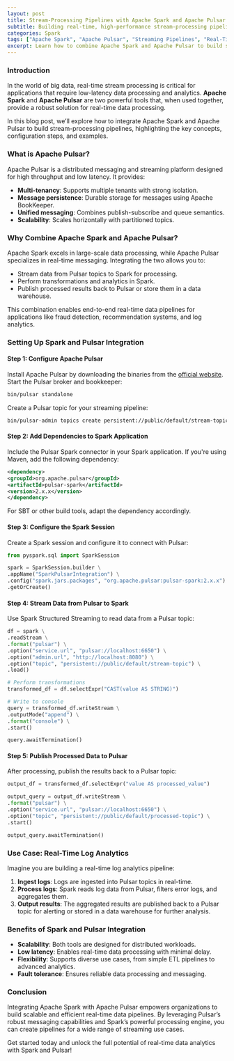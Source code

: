 ```yaml
---
layout: post
title: Stream-Processing Pipelines with Apache Spark and Apache Pulsar
subtitle: Building real-time, high-performance stream-processing pipelines using Apache Spark and Apache Pulsar.
categories: Spark
tags: ["Apache Spark", "Apache Pulsar", "Streaming Pipelines", "Real-Time Data", "Big Data", "Data Engineering"]
excerpt: Learn how to combine Apache Spark and Apache Pulsar to build scalable and efficient stream-processing pipelines for real-time data analytics.
---
```


### Introduction

In the world of big data, real-time stream processing is critical for applications that require low-latency data processing and analytics. **Apache Spark** and **Apache Pulsar** are two powerful tools that, when used together, provide a robust solution for real-time data processing.

In this blog post, we’ll explore how to integrate Apache Spark and Apache Pulsar to build stream-processing pipelines, highlighting the key concepts, configuration steps, and examples.

### What is Apache Pulsar?

Apache Pulsar is a distributed messaging and streaming platform designed for high throughput and low latency. It provides:

- **Multi-tenancy**: Supports multiple tenants with strong isolation.
- **Message persistence**: Durable storage for messages using Apache BookKeeper.
- **Unified messaging**: Combines publish-subscribe and queue semantics.
- **Scalability**: Scales horizontally with partitioned topics.

### Why Combine Apache Spark and Apache Pulsar?

Apache Spark excels in large-scale data processing, while Apache Pulsar specializes in real-time messaging. Integrating the two allows you to:

- Stream data from Pulsar topics to Spark for processing.
- Perform transformations and analytics in Spark.
- Publish processed results back to Pulsar or store them in a data warehouse.

This combination enables end-to-end real-time data pipelines for applications like fraud detection, recommendation systems, and log analytics.

### Setting Up Spark and Pulsar Integration

#### Step 1: Configure Apache Pulsar

Install Apache Pulsar by downloading the binaries from the [official website](https://pulsar.apache.org/). Start the Pulsar broker and bookkeeper:

```bash
bin/pulsar standalone
```

Create a Pulsar topic for your streaming pipeline:

```bash
bin/pulsar-admin topics create persistent://public/default/stream-topic
```

#### Step 2: Add Dependencies to Spark Application

Include the Pulsar Spark connector in your Spark application. If you're using Maven, add the following dependency:

```xml
<dependency>
<groupId>org.apache.pulsar</groupId>
<artifactId>pulsar-spark</artifactId>
<version>2.x.x</version>
</dependency>
```

For SBT or other build tools, adapt the dependency accordingly.

#### Step 3: Configure the Spark Session

Create a Spark session and configure it to connect with Pulsar:

```python
from pyspark.sql import SparkSession

spark = SparkSession.builder \
.appName("SparkPulsarIntegration") \
.config("spark.jars.packages", "org.apache.pulsar:pulsar-spark:2.x.x") \
.getOrCreate()
```

#### Step 4: Stream Data from Pulsar to Spark

Use Spark Structured Streaming to read data from a Pulsar topic:

```python
df = spark \
.readStream \
.format("pulsar") \
.option("service.url", "pulsar://localhost:6650") \
.option("admin.url", "http://localhost:8080") \
.option("topic", "persistent://public/default/stream-topic") \
.load()

# Perform transformations
transformed_df = df.selectExpr("CAST(value AS STRING)")

# Write to console
query = transformed_df.writeStream \
.outputMode("append") \
.format("console") \
.start()

query.awaitTermination()
```

#### Step 5: Publish Processed Data to Pulsar

After processing, publish the results back to a Pulsar topic:

```python
output_df = transformed_df.selectExpr("value AS processed_value")

output_query = output_df.writeStream \
.format("pulsar") \
.option("service.url", "pulsar://localhost:6650") \
.option("topic", "persistent://public/default/processed-topic") \
.start()

output_query.awaitTermination()
```

### Use Case: Real-Time Log Analytics

Imagine you are building a real-time log analytics pipeline:

1. **Ingest logs**: Logs are ingested into Pulsar topics in real-time.
2. **Process logs**: Spark reads log data from Pulsar, filters error logs, and aggregates them.
3. **Output results**: The aggregated results are published back to a Pulsar topic for alerting or stored in a data warehouse for further analysis.

### Benefits of Spark and Pulsar Integration

- **Scalability**: Both tools are designed for distributed workloads.
- **Low latency**: Enables real-time data processing with minimal delay.
- **Flexibility**: Supports diverse use cases, from simple ETL pipelines to advanced analytics.
- **Fault tolerance**: Ensures reliable data processing and messaging.

### Conclusion

Integrating Apache Spark with Apache Pulsar empowers organizations to build scalable and efficient real-time data pipelines. By leveraging Pulsar’s robust messaging capabilities and Spark’s powerful processing engine, you can create pipelines for a wide range of streaming use cases.

Get started today and unlock the full potential of real-time data analytics with Spark and Pulsar!

